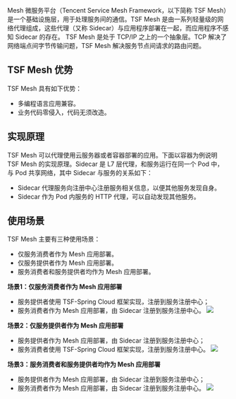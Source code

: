 Mesh 微服务平台（Tencent Service Mesh Framework，以下简称 TSF Mesh）是一个基础设施层，用于处理服务间的通信。TSF Mesh 是由一系列轻量级的网络代理组成，这些代理（又称 Sidecar）与应用程序部署在一起，而应用程序不感知 Sidecar 的存在。
TSF Mesh 是处于 TCP/IP 之上的一个抽象层。TCP 解决了网络端点间字节传输问题，TSF Mesh 解决服务节点间请求的路由问题。


## TSF Mesh 优势
TSF Mesh 具有如下优势：
- 多编程语言应用兼容。
- 业务代码零侵入，代码无须改造。


## 实现原理
TSF Mesh 可以代理使用云服务器或者容器部署的应用。下面以容器为例说明 TSF Mesh 的实现原理。Sidecar 是 L7 层代理，和服务运行在同一个 Pod 中，与 Pod 共享网络，其中 Sidecar 与服务的关系如下：
- Sidecar 代理服务向注册中心注册服务相关信息，以便其他服务发现自身。
- Sidecar 作为 Pod 内服务的 HTTP 代理，可以自动发现其他服务。


## 	使用场景
TSF Mesh 主要有三种使用场景：
- 仅服务消费者作为 Mesh 应用部署。
- 仅服务提供者作为 Mesh 应用部署。
- 服务消费者和服务提供者均作为 Mesh 应用部署。


**场景1：仅服务消费者作为 Mesh 应用部署**
- 服务提供者使用 TSF-Spring Cloud 框架实现，注册到服务注册中心；
- 服务消费者作为 Mesh 应用部署，由 Sidecar 注册到服务注册中心。
![](https://main.qcloudimg.com/raw/32d40f5274cc257377ce5f217494f567.png)
 
**场景2：仅服务提供者作为 Mesh 应用部署**
- 服务提供者作为 Mesh 应用部署，由 Sidecar 注册到服务注册中心；
- 服务消费者使用 TSF-Spring Cloud 框架实现，注册到服务注册中心。
![](https://main.qcloudimg.com/raw/a24e7b97ab35908c59816f0e2dc871c9.png)
 
**场景3：服务消费者和服务提供者均作为 Mesh 应用部署**
- 服务提供者作为 Mesh 应用部署，由 Sidecar 注册到服务注册中心；
- 服务消费者作为 Mesh 应用部署，由 Sidecar 注册到服务注册中心。
![](https://main.qcloudimg.com/raw/995af667b109bd730b40462df4d47d70.png)
